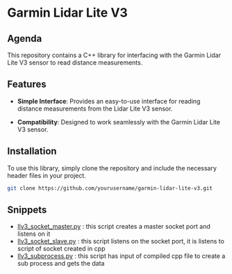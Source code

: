 # Garmin Lidar Lite V3

## Agenda

This repository contains a C++ library for interfacing with the Garmin Lidar Lite V3 sensor to read distance measurements.

## Features

- **Simple Interface**: Provides an easy-to-use interface for reading distance measurements from the Lidar Lite V3 sensor.

- **Compatibility**: Designed to work seamlessly with the Garmin Lidar Lite V3 sensor.

## Installation

To use this library, simply clone the repository and include the necessary header files in your project.

```bash
git clone https://github.com/yourusername/garmin-lidar-lite-v3.git
```


## Snippets
- [llv3_socket_master.py](https://github.com/Manikanth-N/Projects/blob/main/Garmin-Lidar-Lite/llv3_socket_master.py) : this script creates a master socket port and listens on it
- [llv3_socket_slave.py](https://github.com/Manikanth-N/Projects/blob/main/Garmin-Lidar-Lite/llv3_socket_slave.py)  : this script listens on the socket port, it is listens to script of socket created in cpp
- [llv3_subprocess.py](https://github.com/Manikanth-N/Projects/blob/main/Garmin-Lidar-Lite/llv3_subprocess.py) : this script has input of compiled cpp file to create a sub process and gets the data
